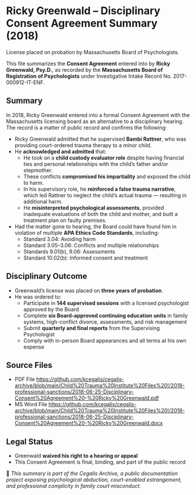 # Ricky Greenwald – Disciplinary Consent Agreement Summary (2018)

License placed on probation by Massachusetts Board of Psychologists.

This file summarizes the **Consent Agreement** entered into by **Ricky Greenwald, Psy.D.**, as recorded by the **Massachusetts Board of Registration of Psychologists** under Investigative Intake Record No. 2017-000912-IT-ENF.

## Summary

In 2018, Ricky Greenwald entered into a formal Consent Agreement with the Massachusetts licensing board as an alternative to a disciplinary hearing. The record is a matter of public record and confirms the following:

- Ricky Greenwald admitted that he supervised **Bambi Rattner**, who was providing court-ordered trauma therapy to a minor child.
- He **acknowledged and admitted** that:
  - He took on a **child custody evaluator role** despite having financial ties and personal relationships with the child’s father and/or stepmother.
  - These conflicts **compromised his impartiality** and exposed the child to harm.
  - In his supervisory role, he **reinforced a false trauma narrative**, which led Rattner to neglect the child’s actual trauma — resulting in additional harm.
  - He **misinterpreted psychological assessments**, provided inadequate evaluations of both the child and mother, and built a treatment plan on faulty premises.
- Had the matter gone to hearing, the Board could have found him in violation of multiple **APA Ethics Code Standards**, including:
  - Standard 3.04: Avoiding harm  
  - Standard 3.05–3.06: Conflicts and multiple relationships  
  - Standards 9.01(b), 9.06: Assessments  
  - Standard 10.02(b): Informed consent and treatment

## Disciplinary Outcome

- Greenwald’s license was placed on **three years of probation**.
- He was ordered to:
  - Participate in **144 supervised sessions** with a licensed psychologist approved by the Board
  - Complete **six Board-approved continuing education units** in family systems, high-conflict divorce, assessments, and risk management
  - Submit **quarterly and final reports** from the Supervising Psychologist
  - Comply with in-person Board appearances and all terms at his own expense

 ## Source Files
 
- PDF File
https://github.com/kcegalis/cegalis-archive/blob/main/Child%20Trauma%20Institute%20Files%20!/2018-professional-sanctions/2018-06-25-Disciplinary-Consent%20Agreement%20-%20Ricky%20Greenwald.pdf
- MS Word File
https://github.com/kcegalis/cegalis-archive/blob/main/Child%20Trauma%20Institute%20Files%20!/2018-professional-sanctions/2018-06-25-Disciplinary-Consent%20Agreement%20-%20Ricky%20Greenwald.docx

## Legal Status

- Greenwald **waived his right to a hearing or appeal**
- This Consent Agreement is final, binding, and part of the public record


🧷 *This summary is part of the Cegalis Archive, a public documentation project exposing psychological abduction, court-enabled estrangement, and professional complicity in family court misconduct.*
